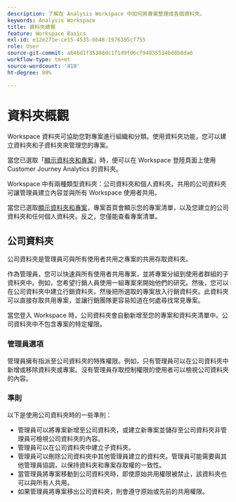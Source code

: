 ```yaml
---
description: 了解在 Analysis Workspace 中如何將專案整理成各個資料夾。
keywords: Analysis Workspace
title: 資料夾總覽
feature: Workspace Basics
exl-id: e12e271e-ce15-4535-bb48-1976395cf755
role: User
source-git-commit: a646d1f35308dc1f1d9f06cf94835534bd8b8da6
workflow-type: tm+mt
source-wordcount: '419'
ht-degree: 99%

---
```


# 資料夾概觀

Workspace 資料夾可協助您對專案進行組織和分類。使用資料夾功能，您可以建立資料夾和子資料夾來管理您的專案。

當您已選取「[顯示資料夾和專案](../freeform-overview.md#show-selector)」時，便可以在 Workspace 登陸頁面上使用 Customer Journey Analytics 的資料夾。

Workspace 中有兩種類型資料夾：公司資料夾和個人資料夾。共用的公司資料夾可讓管理員建立內容並與所有 Workspace 使用者共用。

當您已選取[顯示資料夾和專案](../freeform-overview.md#show-selector)，專案首頁會顯示您的專案清單，以及您建立的公司資料夾和任何個人資料夾。反之，您僅能查看專案清單。


## 公司資料夾

公司資料夾是管理員可與所有使用者共用之專案的共用存取資料夾。

作為管理員，您可以快速與所有使用者共用專案，並將專案分組到使用者群組的子資料夾中。例如，您希望行銷人員使用一組專案來開始他們的研究。然後，您可以在公司資料夾中建立行銷資料夾，然後把所選取的專案放入行銷資料夾。此資料夾可以直接存取共用專案，並讓行銷團隊更容易知道在何處尋找常見專案。

當您登入 Workspace 時，公司資料夾會自動新增至您的專案和資料夾清單中。公司資料夾中不包含專案的特定權限。

### 管理員選項

管理員擁有指派至公司資料夾的特殊權限。例如，只有管理員可以在公司資料夾中新增或移除資料夾或專案。沒有管理員存取控制權限的使用者可以檢視公司資料夾的內容。

<!--
![The Projects page showing the admin options.](/help/analysis-workspace/build-workspace-project/assets/admin-options.png)

Non-Admins have limited options.

![The Projects page showing the non-admin options for folders.](/help/analysis-workspace/build-workspace-project/assets/non-admin-folder-options.png)

-->

### 準則

以下是使用公司資料夾時的一些準則：

- 管理員可以將專案新增至公司資料夾，或建立新專案並儲存至公司資料夾非管理員可檢視公司資料夾的內容。
- 管理員可以在公司資料夾中建立子資料夾。
- 管理員可以刪除公司資料夾中其他管理員建立的資料夾。管理員可能需要與其他管理員協調，以保持資料夾和專案存取權的一致性。
- 當管理員將專案移動到公司資料夾時，即使原始共用權限被禁止，該資料夾也可以與所有人共用。
- 如果管理員將專案移出公司資料夾，則會遵守原始或先前的共用權限。
